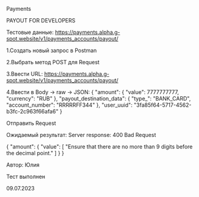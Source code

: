 Payments

PAYOUT FOR DEVELOPERS

Тестовые данные: https://payments.alpha.g-spot.website/v1/payments_accounts/payout/

1.Создать новый запрос в Postman

2.Выбрать метод POST для Request

3.Ввести URL: https://payments.alpha.g-spot.website/v1/payments_accounts/payout/

4.Ввести в Body -> raw -> JSON: { "amount": { "value": 7777777777, "currency": "RUB" }, "payout_destination_data": { "type_": "BANK_CARD", "account_number": "RRRRRFF344" }, "user_uuid": "3fa85f64-5717-4562-b3fc-2c963f66afa6" }

Отправить Request

Ожидаемый результат: Server response: 400 Bad Request

{
    "amount": {
        "value": [
            "Ensure that there are no more than 9 digits before the decimal point."
        ]
    }
}


Автор: Юлия

Тест выполнен

09.07.2023
